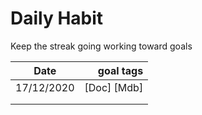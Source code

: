 # Daily Habit
Keep the streak going working toward goals

| Date          |   goal tags       |
|---------------|------------------:|
| 17/12/2020    | [Doc] [Mdb]       |
|               |                   |
|               |                   |


